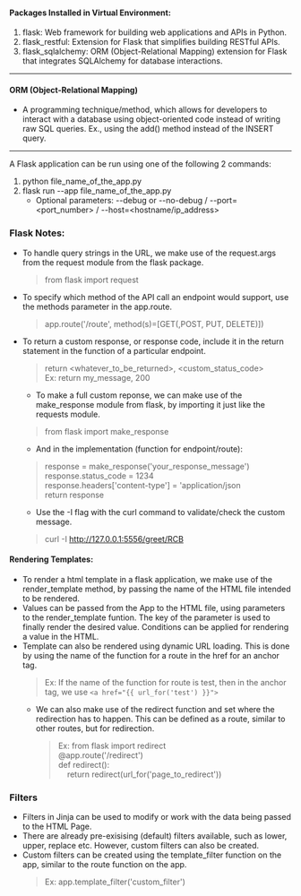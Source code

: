 #### Packages Installed in Virtual Environment:
1. flask: Web framework for building web applications and APIs in Python.
2. flask_restful: Extension for Flask that simplifies building RESTful APIs.
3. flask_sqlalchemy: ORM (Object-Relational Mapping) extension for Flask that integrates SQLAlchemy for database interactions.

----------------------------------------------------------

#### ORM (Object-Relational Mapping)
- A programming technique/method, which allows for developers to interact with a database using object-oriented code instead of writing raw SQL queries. Ex., using the add() method instead of the INSERT query.

----------------------------------------------------------

A Flask application can be run using one of the following 2 commands:
1. python file_name_of_the_app.py
2. flask run --app file_name_of_the_app.py 
    * Optional parameters: --debug or --no-debug / --port=<port_number> / --host=<hostname/ip_address>

### Flask Notes:
* To handle query strings in the URL, we make use of the request.args from the request module from the flask package.
    > from flask import request
* To specify which method of the API call an endpoint would support, use the methods parameter in the app.route.
    > app.route('/route', method(s)=[GET(,POST, PUT, DELETE)])
* To return a custom response, or response code, include it in the return statement in the function of a particular endpoint.
    > return <whatever_to_be_returned>, <custom_status_code>
    <br/>Ex: return my_message, 200
    * To make a full custom reponse, we can make use of the make_response module from flask, by importing it just like the requests module.
    > from flask import make_response

    * And in the implementation (function for endpoint/route):
    > response = make_response('your_response_message')
    <br/> response.status_code = 1234
    <br/> response.headers['content-type'] = 'application/json
    <br/> return response
    * Use the -I flag with the curl command to validate/check the custom message.
    > curl -I http://127.0.0.1:5556/greet/RCB
    
#### Rendering Templates:
* To render a html template in a flask application, we make use of the render_template method, by passing the name of the HTML file intended to be rendered.
* Values can be passed from the App to the HTML file, using parameters to the render_template funtion. The key of the parameter is used to finally render the desired value. Conditions can be applied for rendering a value in the HTML.
* Template can also be rendered using dynamic URL loading. This is done by using the name of the function for a route in the href for an anchor tag.
    > Ex: If the name of the function for route is test, then in the anchor tag, we use `<a href="{{ url_for('test') }}">`
    * We can also make use of the redirect function and set where the redirection has to happen. This can be defined as a route, similar to other routes, but for redirection.
        > Ex: from flask import redirect 
        <br/> @app.route('/redirect')
        <br/> def redirect():
        <br/> &nbsp;&nbsp;&nbsp;&nbsp;return redirect(url_for('page_to_redirect'))

### Filters
* Filters in Jinja can be used to modify or work with the data being passed to the HTML Page.
* There are already pre-exisising (default) filters available, such as lower, upper, replace etc. However, custom filters can also be created.
* Custom filters can be created using the template_filter function on the app, similar to the route function on the app.
    > Ex: app.template_filter('custom_filter')
